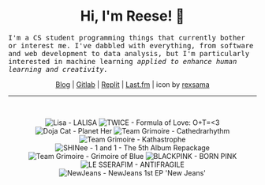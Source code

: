 <h1 align="center">Hi, I'm Reese! 👋</h1>

<p><samp>I'm a CS student programming things that currently bother or interest me. I've dabbled with everything, from software and web development to data analysis, but I'm particularly interested in machine learning <i>applied to enhance human learning and creativity.</i></p></samp>

<p align="center">
 <a href="https://renys.dev">Blog</a> | <a href="https://gitlab.com/renys">Gitlab</a> | <a href="https://replit.com/@renys">Replit</a> | <a href="https://last.fm/user/i-dle">Last.fm</a> | icon by <a href="https://deviantart.com/rexsama">rexsama</a>
</p>

<hr class="dotted">
<br>
<!-- lastfm -->
<p align="center"><img src="https://lastfm.freetls.fastly.net/i/u/64s/9307f1ebb79325a3f9feef6ea92da8c0.gif" title="Lisa - LALISA"> <img src="https://lastfm.freetls.fastly.net/i/u/64s/799889a45a0aed866919708e1c6913a2.jpg" title="TWICE - Formula of Love: O+T=<3"> <img src="https://lastfm.freetls.fastly.net/i/u/64s/d1619e7707eb9f63884cebce1f76b382.jpg" title="Doja Cat - Planet Her"> <img src="https://lastfm.freetls.fastly.net/i/u/64s/34020e373f9566ae0f0d948addf0a871.jpg" title="Team Grimoire - Cathedrarhythm"> <img src="https://lastfm.freetls.fastly.net/i/u/64s/9494e09132e0c761bee9b05bf596a00f.jpg" title="Team Grimoire - Kathastrophe"> <img src="https://lastfm.freetls.fastly.net/i/u/64s/0a8b48145c07723ab39ededca36fc03e.jpg" title="SHINee - 1 and 1 - The 5th Album Repackage"> <img src="https://lastfm.freetls.fastly.net/i/u/64s/aa23f51348dc4361c34409c0d205861a.png" title="Team Grimoire - Grimoire of Blue"> <img src="https://lastfm.freetls.fastly.net/i/u/64s/b1da75b2bb4e24371262130c628fc00e.jpg" title="BLACKPINK - BORN PINK"> <img src="https://lastfm.freetls.fastly.net/i/u/64s/47403415f97336603c88ea4c1062d4b1.jpg" title="LE SSERAFIM - ANTIFRAGILE"> <img src="https://lastfm.freetls.fastly.net/i/u/64s/6b11d36a21405b894d8b198e225edc09.png" title="NewJeans - NewJeans 1st EP 'New Jeans'"> </p>
